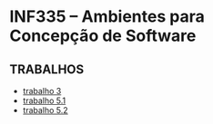 # INF335 – Ambientes para Concepção de Software

## TRABALHOS

- [trabalho 3](trabalho03/README.md)
- [trabalho 5.1](trabalho05/trabalho05-1/README.md)
- [trabalho 5.2](trabalho05/trabalho05-2/README.md)
